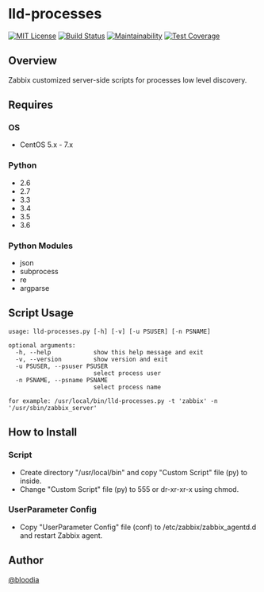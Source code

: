 # lld-processes
[![MIT License](http://img.shields.io/badge/license-MIT-blue.svg?style=flat)](https://github.com/bloodia/Zabbix-LLD-Processes/blob/master/LICENSE)
[![Build Status](https://travis-ci.org/bloodia/Zabbix-LLD-Processes.svg?branch=master)](https://travis-ci.org/bloodia/Zabbix-LLD-Processes)
[![Maintainability](https://api.codeclimate.com/v1/badges/4b8ca06b13b07c0f7e18/maintainability)](https://codeclimate.com/github/bloodia/Zabbix-LLD-Processes/maintainability)
[![Test Coverage](https://api.codeclimate.com/v1/badges/4b8ca06b13b07c0f7e18/test_coverage)](https://codeclimate.com/github/bloodia/Zabbix-LLD-Processes/test_coverage)

## Overview
Zabbix customized server-side scripts for processes low level discovery.

## Requires
### OS
- CentOS 5.x - 7.x

### Python
- 2.6
- 2.7
- 3.3
- 3.4
- 3.5
- 3.6

### Python Modules
- json
- subprocess
- re
- argparse

## Script Usage
```
usage: lld-processes.py [-h] [-v] [-u PSUSER] [-n PSNAME]

optional arguments:
  -h, --help            show this help message and exit
  -v, --version         show version and exit
  -u PSUSER, --psuser PSUSER
                        select process user
  -n PSNAME, --psname PSNAME
                        select process name

for example: /usr/local/bin/lld-processes.py -t 'zabbix' -n '/usr/sbin/zabbix_server'
```

## How to Install
### Script
- Create directory "/usr/local/bin" and copy "Custom Script" file (py) to inside.  
- Change "Custom Script" file (py) to 555 or dr-xr-xr-x using chmod.  

### UserParameter Config
- Copy "UserParameter Config" file (conf) to /etc/zabbix/zabbix_agentd.d and restart Zabbix agent.  

## Author
[@bloodia](https://twitter.com/bloodiadotnet)
